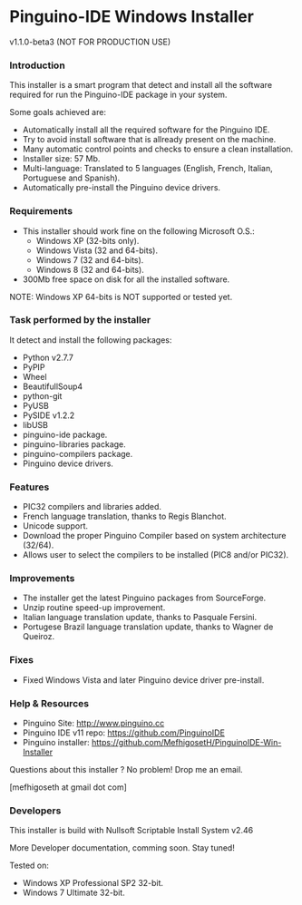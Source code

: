 Pinguino-IDE Windows Installer
==============================

v1.1.0-beta3 (NOT FOR PRODUCTION USE)

### Introduction

This installer is a smart program that detect and install all the software
required for run the Pinguino-IDE package in your system.

Some goals achieved are:

* Automatically install all the required software for the Pinguino IDE.
* Try to avoid install software that is allready present on the machine.
* Many automatic control points and checks to ensure a clean installation.
* Installer size: 57 Mb.
* Multi-language: Translated to 5 languages (English, French, Italian,
  Portuguese and Spanish).
* Automatically pre-install the Pinguino device drivers.

### Requirements

* This installer should work fine on the following Microsoft O.S.:
  + Windows XP (32-bits only).
  + Windows Vista (32 and 64-bits).
  + Windows 7 (32 and 64-bits).
  + Windows 8 (32 and 64-bits).
* 300Mb free space on disk for all the installed software.

NOTE: Windows XP 64-bits is NOT supported or tested yet.

### Task performed by the installer

It detect and install the following packages:

* Python v2.7.7
* PyPIP
* Wheel
* BeautifullSoup4
* python-git
* PyUSB
* PySIDE v1.2.2
* libUSB
* pinguino-ide package.
* pinguino-libraries package.
* pinguino-compilers package.
* Pinguino device drivers.

### Features
* PIC32 compilers and libraries added.
* French language translation, thanks to Regis Blanchot.
* Unicode support.
* Download the proper Pinguino Compiler based on system architecture (32/64).
* Allows user to select the compilers to be installed (PIC8 and/or PIC32).

### Improvements
* The installer get the latest Pinguino packages from SourceForge.
* Unzip routine speed-up improvement.
* Italian language translation update, thanks to Pasquale Fersini.
* Portugese Brazil language translation update, thanks to Wagner de Queiroz.

### Fixes
* Fixed Windows Vista and later Pinguino device driver pre-install.

### Help & Resources

* Pinguino Site: http://www.pinguino.cc
* Pinguino IDE v11 repo: https://github.com/PinguinoIDE
* Pinguino installer: https://github.com/MefhigosetH/PinguinoIDE-Win-Installer

Questions about this installer ? No problem! Drop me an email.

[mefhigoseth at gmail dot com]

### Developers

This installer is build with Nullsoft Scriptable Install System v2.46

More Developer documentation, comming soon. Stay tuned!

Tested on:

* Windows XP Professional SP2 32-bit.
* Windows 7 Ultimate 32-bit.